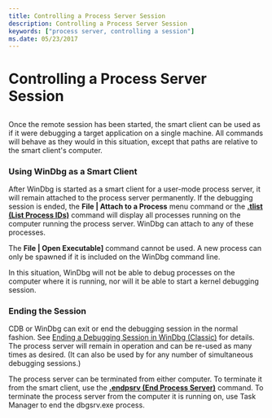 ```yaml
---
title: Controlling a Process Server Session
description: Controlling a Process Server Session
keywords: ["process server, controlling a session"]
ms.date: 05/23/2017
---
```


# Controlling a Process Server Session


## <span id="ddk_controlling_a_process_server_session_dbg"></span><span id="DDK_CONTROLLING_A_PROCESS_SERVER_SESSION_DBG"></span>


Once the remote session has been started, the smart client can be used as if it were debugging a target application on a single machine. All commands will behave as they would in this situation, except that paths are relative to the smart client's computer.

### <span id="using_windbg_as_a_smart_client"></span><span id="USING_WINDBG_AS_A_SMART_CLIENT"></span>Using WinDbg as a Smart Client

After WinDbg is started as a smart client for a user-mode process server, it will remain attached to the process server permanently. If the debugging session is ended, the **File | Attach to a Process** menu command or the [**.tlist (List Process IDs)**](../debuggercmds/-tlist--list-process-ids-.md) command will display all processes running on the computer running the process server. WinDbg can attach to any of these processes.

The **File | Open Executable]** command cannot be used. A new process can only be spawned if it is included on the WinDbg command line.

In this situation, WinDbg will not be able to debug processes on the computer where it is running, nor will it be able to start a kernel debugging session.

### <span id="ending_the_session"></span><span id="ENDING_THE_SESSION"></span>Ending the Session

CDB or WinDbg can exit or end the debugging session in the normal fashion. See [Ending a Debugging Session in WinDbg (Classic)](ending-a-debugging-session-in-windbg.md) for details. The process server will remain in operation and can be re-used as many times as desired. (It can also be used by for any number of simultaneous debugging sessions.)

The process server can be terminated from either computer. To terminate it from the smart client, use the [**.endpsrv (End Process Server)**](../debuggercmds/-endpsrv--end-process-server-.md) command. To terminate the process server from the computer it is running on, use Task Manager to end the dbgsrv.exe process.

 

 